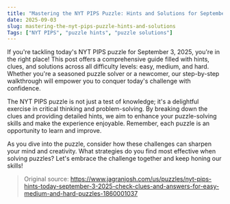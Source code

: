 ```yaml
---
title: "Mastering the NYT PIPS Puzzle: Hints and Solutions for September 3, 2025"
date: 2025-09-03
slug: mastering-the-nyt-pips-puzzle-hints-and-solutions
Tags: ["NYT PIPS", "puzzle hints", "puzzle solutions"]
---
```


If you're tackling today's NYT PIPS puzzle for September 3, 2025, you're in the right place! This post offers a comprehensive guide filled with hints, clues, and solutions across all difficulty levels: easy, medium, and hard. Whether you're a seasoned puzzle solver or a newcomer, our step-by-step walkthrough will empower you to conquer today's challenge with confidence.

The NYT PIPS puzzle is not just a test of knowledge; it's a delightful exercise in critical thinking and problem-solving. By breaking down the clues and providing detailed hints, we aim to enhance your puzzle-solving skills and make the experience enjoyable. Remember, each puzzle is an opportunity to learn and improve.

As you dive into the puzzle, consider how these challenges can sharpen your mind and creativity. What strategies do you find most effective when solving puzzles? Let's embrace the challenge together and keep honing our skills!

> Original source: https://www.jagranjosh.com/us/puzzles/nyt-pips-hints-today-september-3-2025-check-clues-and-answers-for-easy-medium-and-hard-puzzles-1860001037